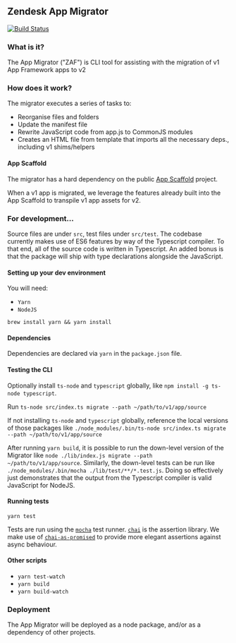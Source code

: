 ## Zendesk App Migrator

[![Build Status](https://travis-ci.com/zendesk/zendesk_app_migrator.svg?token=NrEwEcTp68fyVJNwBJNv&branch=master)](https://travis-ci.com/zendesk/zendesk_app_migrator)

### What is it?

The App Migrator ("ZAF") is CLI tool for assisting with the migration of v1 App Framework apps to v2

### How does it work?

The migrator executes a series of tasks to:
- Reorganise files and folders
- Update the manifest file
- Rewrite JavaScript code from app.js to CommonJS modules
- Creates an HTML file from template that imports all the necessary deps., including v1 shims/helpers

#### App Scaffold

The migrator has a hard dependency on the public [App Scaffold](https://github.com/zendesk/app_scaffold) project.

When a v1 app is migrated, we leverage the features already built into the App Scaffold to transpile v1 app assets for v2.

### For development...

Source files are under `src`, test files under `src/test`.  The codebase currently makes use of ES6 features by way of the Typescript compiler.  To that end, all of the source code is written in Typescript.  An added bonus is that the package will ship with type declarations alongside the JavaScript.

#### Setting up your dev environment

You will need:

* `Yarn`
* `NodeJS`

`brew install yarn && yarn install`

#### Dependencies

Dependencies are declared via `yarn` in the `package.json` file.

#### Testing the CLI

Optionally install `ts-node` and `typescript` globally, like `npm install -g ts-node typescript`.

Run `ts-node src/index.ts migrate --path ~/path/to/v1/app/source`

If not installing `ts-node` and `typescript` globally, reference the local versions of those packages like `./node_modules/.bin/ts-node src/index.ts migrate --path ~/path/to/v1/app/source`

After running `yarn build`, it is possible to run the down-level version of the Migrator like `node ./lib/index.js migrate --path ~/path/to/v1/app/source`. Similarly, the down-level tests can be run like `./node_modules/.bin/mocha ./lib/test/**/*.test.js`.  Doing so effectively just demonstrates that the output from the Typescript compiler is valid JavaScript for NodeJS.

#### Running tests

`yarn test`

Tests are run using the [`mocha`](https://mochajs.org/) test runner. [`chai`](http://chaijs.com/) is the assertion library.  We make use of [`chai-as-promised`](https://github.com/domenic/chai-as-promised) to provide more elegant assertions against async behaviour.

#### Other scripts

- `yarn test-watch`
- `yarn build`
- `yarn build-watch`

### Deployment

The App Migrator will be deployed as a node package, and/or as a dependency of other projects.
